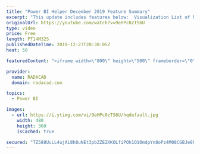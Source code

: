 ```yaml
---
title: "Power BI Helper December 2019 Feature Summary"
excerpt: "This update includes features below:  Visualization List of NOT used fields or tables New layout Visualization tab Bookmarks and tables added there Fewer clicks, easier navigation Better look Search enhancement (Bug-fix) Pages metadata (size, filter, order, etc) Visuals metadata (type, custom title,"
originalUrl: https://youtube.com/watch?v=9eHPc0zTS6U
type: video
price: Free
length: PT14M32S
publishedDateTime: 2019-12-27T20:38:05Z
heat: 50

featuredContent: "<iframe width=\"800\" height=\"500\" frameborder=\"0\" src=\"https://www.youtube.com/embed/9eHPc0zTS6U\" allow=\"accelerometer; autoplay; encrypted-media; gyroscope; picture-in-picture\" allowfullscreen></iframe>"

provider:
  name: RADACAD
  domain: radacad.com

topics:
  - Power BI

images:
  - url: https://i.ytimg.com/vi/9eHPc0zTS6U/hqdefault.jpg
    width: 480
    height: 360
    isCached: true

secured: "TZ588UuLL4ujAL8h8uNEt3pbZZEZXKOLfiPOh1O10mdpYn8oPz4M08CGBJe8NFckPRBpcDa20WLt29hWL0YjWHyNsagknawPtx7AmqaqNLmDdgCmgbNdZbsXQuFR8iSXA0e4HpNuPGlBrwYFxiuhZmYKox8HZrXjHMzJTgOWHnY9nEHNk0/0qsPk2E6AwRicRGfBRXNV6YV4KuHfE8AnuP0pYwibu3DEokVarvWTnn+ggvR/zqev16JV+D+HQRRmtq2e7W6w52jHkklZ/CvcnK0NdcLwtwlUUw5CbllpVcse3ma3a/GspTfCDvE0JNncSg/2OSvuPeeRbB/4UjwT+3//Vg3hp2h8kGx7dSzVbXW4hc2ansCdWXXYb5iaqMKenD9HIl/+GSQFjXKy7hisUFeGYoLR1tkPyrNkx4PiSiQ=;midmcCLLB8r1mF+yTtGJbA=="
---
```


